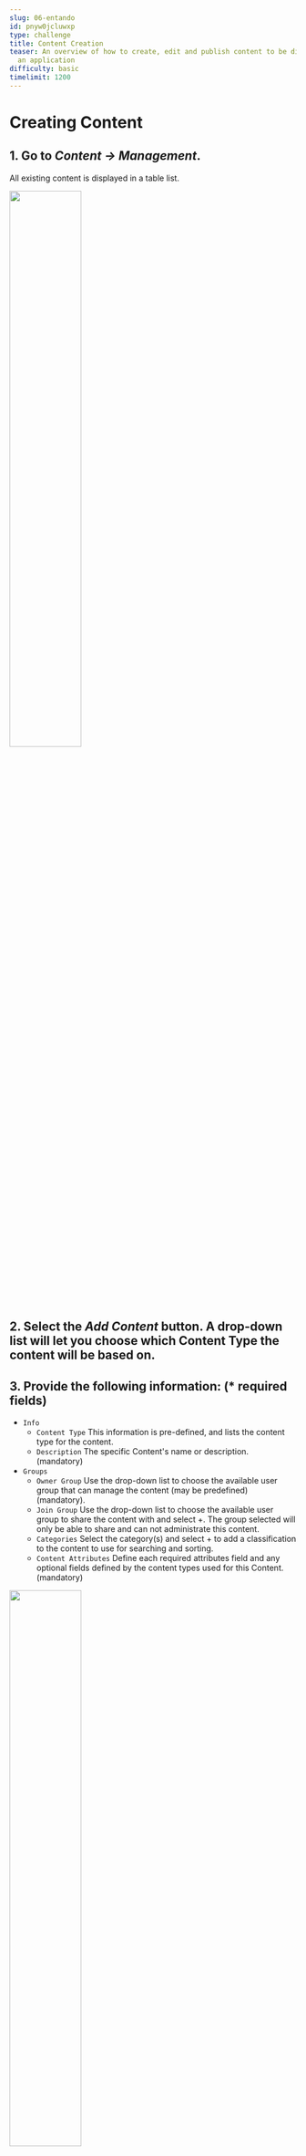 ```yaml
---
slug: 06-entando
id: pnyw0jcluwxp
type: challenge
title: Content Creation
teaser: An overview of how to create, edit and publish content to be displayed in
  an application
difficulty: basic
timelimit: 1200
---
```

# Creating Content

## 1. Go to ***Content → Management***.
All existing content is displayed in a table list.

<img width=50% height=50% src="https://dev.entando.org/assets/img/Content1.3ad6e072.png" />

## 2. Select the ***Add Content*** button. A drop-down list will let you choose which Content Type the content will be based on.

## 3. Provide the following information: (\* required fields)
- ```Info```
  - ```Content Type``` This information is pre-defined, and lists the content type for the content.
  - ```Description``` The specific Content's name or description. (mandatory)
- ```Groups```
  - ```Owner Group``` Use the drop-down list to choose the available user group that can manage the content (may be predefined) (mandatory).
  - ```Join Group``` Use the drop-down list to choose the available user group to share the content with and select +. The group selected will only be able to share and can not administrate this content.
  - ```Categories``` Select the category(s) and select + to add a classification to the content to use for searching and sorting.
  - ```Content Attributes``` Define each required attributes field and any optional fields defined by the content types used for this Content. (mandatory)

<img width=50% height=50% src="https://dev.entando.org/assets/img/Content3.786fc4f3.png" />

## 4. Save the new content by selecting any of the following:
- **Save**: The content will be saved in a draft version.
- **Save and Continue**: The content will be saved and the editable form will be displayed.
- **Save and Approve**: The content will be saved, approved and published
